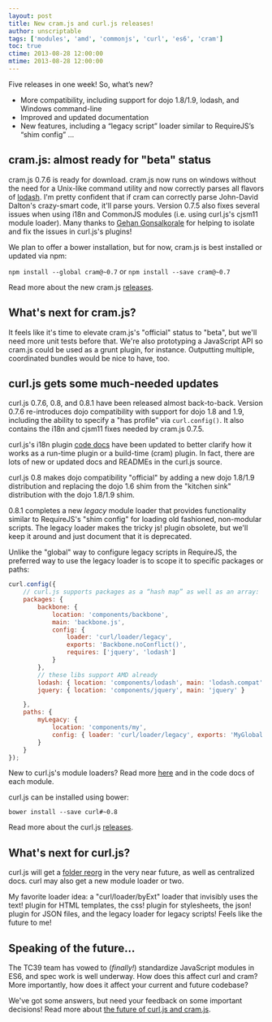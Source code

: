 ```yaml
---
layout: post
title: New cram.js and curl.js releases!
author: unscriptable
tags: ['modules', 'amd', 'commonjs', 'curl', 'es6', 'cram']
toc: true
ctime: 2013-08-28 12:00:00
mtime: 2013-08-28 12:00:00
---
```


Five releases in one week!  So, what’s new?

* More compatibility, including support for dojo 1.8/1.9, lodash, and Windows
  command-line
* Improved and updated documentation
* New features, including a “legacy script” loader similar to RequireJS’s
  “shim config” ...

<a name="jump"></a>

## cram.js: almost ready for "beta" status

cram.js 0.7.6 is ready for download.  cram.js now runs on windows without
the need for a Unix-like command utility and now correctly parses all flavors
of [lodash](https://github.com/bestiejs/lodash).  I'm pretty confident that if
cram can correctly parse John-David Dalton's crazy-smart code, it'll parse
yours.  Version 0.7.5 also fixes several issues when using i18n and CommonJS
modules (i.e. using curl.js's cjsm11 module loader).  Many thanks to
[Gehan Gonsalkorale](https://github.com/gehan) for helping to isolate and fix
the issues in curl.js's plugins!

We plan to offer a bower installation, but for now, cram.js is best installed
or updated via npm:

`npm install --global cram@~0.7` or `npm install --save cram@~0.7`

Read more about the new cram.js
[releases](https://github.com/cujojs/cram/releases/).

## What's next for cram.js?

It feels like it's time to elevate cram.js's
"official" status to "beta", but we'll need more unit tests before that.
We're also prototyping a JavaScript API so cram.js could be used as a grunt
plugin, for instance.  Outputting multiple, coordinated bundles would be
nice to have, too.

## curl.js gets some much-needed updates

curl.js 0.7.6, 0.8, and 0.8.1 have been released almost back-to-back.  Version
0.7.6 re-introduces dojo compatibility with support for dojo 1.8 and 1.9,
including the ability to specify a "has profile" via `curl.config()`.  It also
contains the i18n and cjsm11 fixes needed by cram.js 0.7.5.

curl.js's i18n plugin
[code docs](https://github.com/cujojs/curl/blob/0.8.0/src/curl/plugin/i18n.js)
have been updated to better clarify how it works as a run-time plugin or a
build-time (cram) plugin.  In fact, there are lots of new or updated docs and
READMEs in the curl.js source.

curl.js 0.8 makes dojo compatibility "official" by adding a new dojo 1.8/1.9
distribution and replacing the dojo 1.6 shim from the "kitchen sink"
distribution with the dojo 1.8/1.9 shim.

0.8.1 completes a new *legacy* module loader that provides functionality
similar to RequireJS's "shim config" for loading old fashioned, non-modular
scripts.  The legacy loader makes the tricky js! plugin obsolete, but we'll
keep it around and just document that it is deprecated.

Unlike the "global" way to configure legacy scripts in RequireJS, the preferred
way to use the legacy loader is to scope it to specific packages or paths:

```js
curl.config({
    // curl.js supports packages as a “hash map” as well as an array:
    packages: {
        backbone: {
            location: 'components/backbone',
            main: 'backbone.js',
            config: {
                loader: 'curl/loader/legacy',
                exports: 'Backbone.noConflict()',
                requires: ['jquery', 'lodash']
            }
        },
        // these libs support AMD already
        lodash: { location: 'components/lodash', main: 'lodash.compat' },
        jquery: { location: 'components/jquery', main: 'jquery' }

    },
    paths: {
        myLegacy: {
            location: 'components/my',
            config: { loader: 'curl/loader/legacy', exports: 'MyGlobal' }
        }
    }
});
```

New to curl.js's module loaders?  Read more
[here](https://github.com/cujojs/curl/blob/0.8.0/src/curl/loader) and in the
code docs of each module.

curl.js can be installed using bower:

`bower install --save curl#~0.8`

Read more about the curl.js [releases](https://github.com/cujojs/curl/releases).

## What's next for curl.js?

curl.js will get a [folder reorg](https://github.com/cujojs/curl/issues/178)
in the very near future, as well as centralized docs.  curl may also get a
new module loader or two.

My favorite loader idea: a "curl/loader/byExt" loader that
invisibly uses the text! plugin for HTML templates, the css! plugin
for stylesheets, the json! plugin for JSON files, and the legacy loader for
legacy scripts!  Feels like the future to me!

## Speaking of the future...

The TC39 team has vowed to (*finally!*) standardize JavaScript modules in ES6,
and spec work is well underway.  How does this affect curl and cram?  More
importantly, how does it affect your current and future codebase?

We've got some answers, but need your feedback on some important decisions!
Read more about
[the future of curl.js and cram.js](/blog/the-future-looks-bright-for-modules-but-what-about-curl/).
